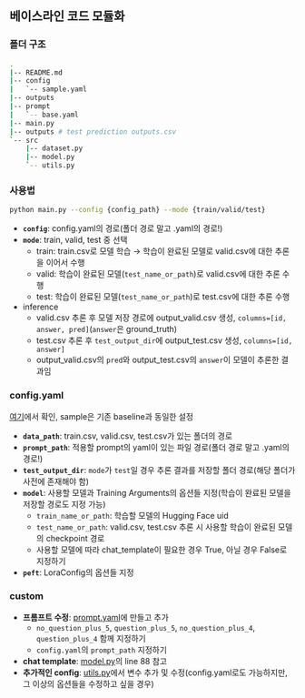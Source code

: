 ## 베이스라인 코드 모듈화

### 폴더 구조
```bash
.
|-- README.md
|-- config
|   `-- sample.yaml
|-- outputs
|-- prompt
|   `-- base.yaml
|-- main.py
|-- outputs # test prediction outputs.csv
`-- src
    |-- dataset.py
    |-- model.py
    `-- utils.py
```

### 사용법
```bash
python main.py --config {config_path} --mode {train/valid/test}
```
- **`config`**: config.yaml의 경로(폴더 경로 말고 .yaml의 경로!)  
- **`mode`**: train, valid, test 중 선택  
  - train: train.csv로 모델 학습 → 학습이 완료된 모델로 valid.csv에 대한 추론을 이어서 수행  
  - valid: 학습이 완료된 모델(`test_name_or_path`)로 valid.csv에 대한 추론 수행  
  - test: 학습이 완료된 모델(`test_name_or_path`)로 test.csv에 대한 추론 수행  
- inference
  - valid.csv 추론 후 모델 저장 경로에 output_valid.csv 생성, `columns=[id, answer, pred]`(`answer`은 ground_truth)  
  - test.csv 추론 후 `test_output_dir`에 output_test.csv 생성, `columns=[id, answer]`  
  - output_valid.csv의 `pred`와 output_test.csv의 `answer`이 모델이 추론한 결과임  

### config.yaml  
[여기](./config/sample.yaml)에서 확인, sample은 기존 baseline과 동일한 설정  
- **`data_path`**: train.csv, valid.csv, test.csv가 있는 폴더의 경로  
- **`prompt_path`**: 적용할 prompt의 yaml이 있는 파일 경로(폴더 경로 말고 .yaml의 경로!)  
- **`test_output_dir`**: `mode`가 `test`일 경우 추론 결과를 저장할 폴더 경로(해당 폴더가 사전에 존재해야 함)  
- **`model`**: 사용할 모델과 Training Arguments의 옵션들 지정(학습이 완료된 모델을 저장할 경로도 지정 가능)  
  - `train_name_or_path`: 학습할 모델의 Hugging Face uid  
  - `test_name_or_path`: valid.csv, test.csv 추론 시 사용할 학습이 완료된 모델의 checkpoint 경로  
  - 사용할 모델에 따라 chat_template이 필요한 경우 True, 아닐 경우 False로 지정하기  
- **`peft`**: LoraConfig의 옵션들 지정  

### custom
- **프롬프트 수정**: [prompt.yaml](./prompt)에 만들고 추가
  - `no_question_plus_5`, `question_plus_5`, `no_question_plus_4`, `question_plus_4` 함께 지정하기
  - `config.yaml`의 `prompt_path` 지정하기
- **chat template**: [model.py](./src/model.py)의 line 88 참고  
- **추가적인 config**: [utils.py](./src/utils.py)에서 변수 추가 및 수정(config.yaml로도 가능하지만, 그 이상의 옵션들을 수정하고 싶을 경우)  
